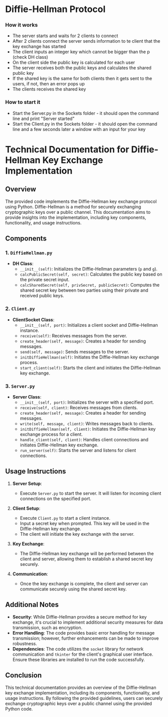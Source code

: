 # Diffie-Hellman Protocol

### How it works

- The server starts and waits for 2 clients to connect
- After 2 clients connect the server sends information to te client that the key exchange has started
- The client inputs an integer key which cannot be bigger than the p (check DH class)
- On the client side the public key is calculated for each user
- The server receives both the public keys and calculates the shared public key
- If the shared key is the same for both clients then it gets sent to the users, if not, then an error pops up
- The clients receives the shared key

### How to start it

- Start the Server.py in the Sockets folder - it should open the command line and print "Server started"
- Start the Client.py in the Sockets folder - it should open the command line and a few seconds later a window with an input for your key

# Technical Documentation for Diffie-Hellman Key Exchange Implementation

## Overview
The provided code implements the Diffie-Hellman key exchange protocol using Python. Diffie-Hellman is a method for securely exchanging cryptographic keys over a public channel. This documentation aims to provide insights into the implementation, including key components, functionality, and usage instructions.

## Components

### 1. `DiffieHellman.py`
- **DH Class**: 
  - `__init__(self)`: Initializes the Diffie-Hellman parameters (`p` and `g`).
  - `calcPublicSecret(self, secret)`: Calculates the public key based on the private secret input.
  - `calcSharedSecret(self, privSecret, publicSecret)`: Computes the shared secret key between two parties using their private and received public keys.

### 2. `Client.py`
- **ClientSocket Class**:
  - `__init__(self, port)`: Initializes a client socket and Diffie-Hellman instance.
  - `receive(self)`: Receives messages from the server.
  - `create_header(self, message)`: Creates a header for sending messages.
  - `send(self, message)`: Sends messages to the server.
  - `initDiffieHellman(self)`: Initiates the Diffie-Hellman key exchange process.
  - `start_client(self)`: Starts the client and initiates the Diffie-Hellman key exchange.

### 3. `Server.py`
- **Server Class**:
  - `__init__(self, port)`: Initializes the server with a specified port.
  - `receive(self, client)`: Receives messages from clients.
  - `create_header(self, message)`: Creates a header for sending messages.
  - `write(self, message, client)`: Writes messages back to clients.
  - `initDiffieHellman(self, client)`: Initiates the Diffie-Hellman key exchange process for a client.
  - `handle_client(self, client)`: Handles client connections and initiates Diffie-Hellman key exchange.
  - `run_server(self)`: Starts the server and listens for client connections.

## Usage Instructions
1. **Server Setup**:
   - Execute `Server.py` to start the server. It will listen for incoming client connections on the specified port.

2. **Client Setup**:
   - Execute `Client.py` to start a client instance.
   - Input a secret key when prompted. This key will be used in the Diffie-Hellman key exchange.
   - The client will initiate the key exchange with the server.

3. **Key Exchange**:
   - The Diffie-Hellman key exchange will be performed between the client and server, allowing them to establish a shared secret key securely.

4. **Communication**:
   - Once the key exchange is complete, the client and server can communicate securely using the shared secret key.

## Additional Notes
- **Security**: While Diffie-Hellman provides a secure method for key exchange, it's crucial to implement additional security measures for data transmission, such as encryption.
- **Error Handling**: The code provides basic error handling for message transmission; however, further enhancements can be made to improve robustness.
- **Dependencies**: The code utilizes the `socket` library for network communication and `tkinter` for the client's graphical user interface. Ensure these libraries are installed to run the code successfully.

## Conclusion
This technical documentation provides an overview of the Diffie-Hellman key exchange implementation, including its components, functionality, and usage instructions. By following the provided guidelines, users can securely exchange cryptographic keys over a public channel using the provided Python code.
